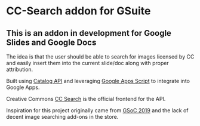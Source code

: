 # CC-Search addon for GSuite

## This is an addon in development for Google Slides and Google Docs
The idea is that the user should be able to search for images licensed by CC and easily insert
them into the current slide/doc along with proper attribution.

Built using [Catalog API](https://github.com/creativecommons/cccatalog-api)
and leveraging [Google Apps Script](https://developers.google.com/apps-script/)
to integrate into Google Apps.

Creative Commons [CC Search](https://ccsearch.creativecommons.org/) is the official
frontend for the API. 

Inspiration for this project originally came from [GSoC 2019](https://summerofcode.withgoogle.com/)
and the lack of decent image searching add-ons in the store.
